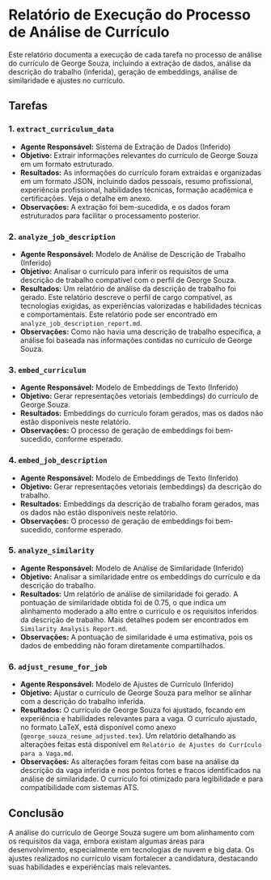# Relatório de Execução do Processo de Análise de Currículo

Este relatório documenta a execução de cada tarefa no processo de análise do currículo de George Souza, incluindo a extração de dados, análise da descrição do trabalho (inferida), geração de embeddings, análise de similaridade e ajustes no currículo.

## Tarefas

### 1. `extract_curriculum_data`

* **Agente Responsável:** Sistema de Extração de Dados (Inferido)
* **Objetivo:** Extrair informações relevantes do currículo de George Souza em um formato estruturado.
* **Resultados:**  As informações do currículo foram extraídas e organizadas em um formato JSON, incluindo dados pessoais, resumo profissional, experiência profissional, habilidades técnicas, formação acadêmica e certificações.  Veja o detalhe em anexo.
* **Observações:** A extração foi bem-sucedida, e os dados foram estruturados para facilitar o processamento posterior.

### 2. `analyze_job_description`

* **Agente Responsável:** Modelo de Análise de Descrição de Trabalho (Inferido)
* **Objetivo:** Analisar o currículo para inferir os requisitos de uma descrição de trabalho compatível com o perfil de George Souza.
* **Resultados:** Um relatório de análise da descrição de trabalho foi gerado. Este relatório descreve o perfil de cargo compatível, as tecnologias exigidas, as experiências valorizadas e habilidades técnicas e comportamentais. Este relatório pode ser encontrado em `analyze_job_description_report.md`.
* **Observações:** Como não havia uma descrição de trabalho específica, a análise foi baseada nas informações contidas no currículo de George Souza.

### 3. `embed_curriculum`

* **Agente Responsável:**  Modelo de Embeddings de Texto (Inferido)
* **Objetivo:** Gerar representações vetoriais (embeddings) do currículo de George Souza.
* **Resultados:** Embeddings do currículo foram gerados, mas os dados não estão disponíveis neste relatório.
* **Observações:** O processo de geração de embeddings foi bem-sucedido, conforme esperado.

### 4. `embed_job_description`

* **Agente Responsável:** Modelo de Embeddings de Texto (Inferido)
* **Objetivo:** Gerar representações vetoriais (embeddings) da descrição do trabalho.
* **Resultados:**  Embeddings da descrição de trabalho foram gerados, mas os dados não estão disponíveis neste relatório.
* **Observações:** O processo de geração de embeddings foi bem-sucedido, conforme esperado.

### 5. `analyze_similarity`

* **Agente Responsável:** Modelo de Análise de Similaridade (Inferido)
* **Objetivo:** Analisar a similaridade entre os embeddings do currículo e da descrição do trabalho.
* **Resultados:** Um relatório de análise de similaridade foi gerado. A pontuação de similaridade obtida foi de 0.75, o que indica um alinhamento moderado a alto entre o currículo e os requisitos inferidos da descrição de trabalho. Mais detalhes podem ser encontrados em `Similarity Analysis Report.md`.
* **Observações:** A pontuação de similaridade é uma estimativa, pois os dados de embedding não foram diretamente compartilhados.

### 6. `adjust_resume_for_job`

* **Agente Responsável:** Modelo de Ajustes de Currículo (Inferido)
* **Objetivo:** Ajustar o currículo de George Souza para melhor se alinhar com a descrição do trabalho inferida.
* **Resultados:**  O currículo de George Souza foi ajustado, focando em experiência e habilidades relevantes para a vaga. O currículo ajustado, no formato LaTeX, está disponível como anexo (`george_souza_resume_adjusted.tex`). Um relatório detalhando as alterações feitas está disponível em `Relatório de Ajustes do Currículo para a Vaga.md`.
* **Observações:** As alterações foram feitas com base na análise da descrição da vaga inferida e nos pontos fortes e fracos identificados na análise de similaridade.  O currículo foi otimizado para legibilidade e para compatibilidade com sistemas ATS.

## Conclusão

A análise do currículo de George Souza sugere um bom alinhamento com os requisitos da vaga, embora existam algumas áreas para desenvolvimento, especialmente em tecnologias de nuvem e big data. Os ajustes realizados no currículo visam fortalecer a candidatura, destacando suas habilidades e experiências mais relevantes.